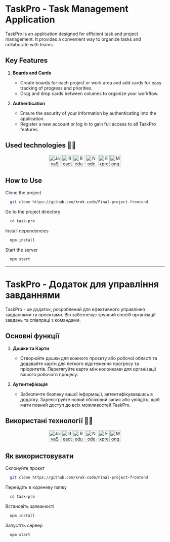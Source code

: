 # TaskPro - Task Management Application

TaskPro is an application designed for efficient task and project management. It
provides a convenient way to organize tasks and collaborate with teams.

## Key Features

1. **Boards and Cards**

   - Create boards for each project or work area and add cards for easy tracking
     of progress and priorities.
   - Drag and drop cards between columns to organize your workflow.

2. **Authentication**

   - Ensure the security of your information by authenticating into the
     application.
   - Register a new account or log in to gain full access to all TaskPro
     features.

## Used technologies 💪🏻

<p align="center" >
<a href="https://developer.mozilla.org/en-US/docs/Web/JavaScript" target="_blank" rel="noreferrer"><img src="https://raw.githubusercontent.com/danielcranney/readme-generator/main/public/icons/skills/javascript-colored.svg" width="36" height="36" alt="JavaScript" /></a>
<a href="https://reactjs.org/" target="_blank" rel="noreferrer"><img src="https://raw.githubusercontent.com/danielcranney/readme-generator/main/public/icons/skills/react-colored.svg" width="36" height="36" alt="React" /></a><a href="https://redux.js.org/" target="_blank" rel="noreferrer"><img src="https://raw.githubusercontent.com/danielcranney/readme-generator/main/public/icons/skills/redux-colored.svg" width="36" height="36" alt="Redux" /></a>
<a href="https://nodejs.org/en/" target="_blank" rel="noreferrer"><img src="https://raw.githubusercontent.com/danielcranney/readme-generator/main/public/icons/skills/nodejs-colored.svg" width="36" height="36" alt="NodeJS" /></a>
<a href="https://expressjs.com/" target="_blank" rel="noreferrer"><img src="https://raw.githubusercontent.com/danielcranney/readme-generator/main/public/icons/skills/express-colored.svg" width="36" height="36" alt="Express" /></a><a href="https://www.mongodb.com/" target="_blank" rel="noreferrer"><img src="https://raw.githubusercontent.com/danielcranney/readme-generator/main/public/icons/skills/mongodb-colored.svg" width="36" height="36" alt="MongoDB" /></a>
</p>

## How to Use

Clone the project

```bash
  git clone https://github.com/krok-code/Final-project-frontend
```

Go to the project directory

```bash
  cd task-pro
```

Install dependencies

```bash
  npm install
```

Start the server

```bash
  npm start
```

---

# TaskPro - Додаток для управління завданнями

TaskPro - це додаток, розроблений для ефективного управління завданнями та
проєктами. Він забезпечує зручний спосіб організації завдань та співпраці з
командами.

## Основні функції

1. **Дошки та Карти**

   - Створюйте дошки для кожного проєкту або робочої області та додавайте карти
     для легкого відстеження прогресу та пріоритетів. Перетягуйте карти між
     колонками для організації вашого робочого процесу.

2. **Аутентифікація**

   - Забезпечте безпеку вашої інформації, автентифікувавшись в додатку.
     Зареєструйте новий обліковий запис або увійдіть, щоб мати повний доступ до
     всіх можливостей TaskPro.

## Використані технології 💪🏻

<p align="center" >
<a href="https://developer.mozilla.org/en-US/docs/Web/JavaScript" target="_blank" rel="noreferrer"><img src="https://raw.githubusercontent.com/danielcranney/readme-generator/main/public/icons/skills/javascript-colored.svg" width="36" height="36" alt="JavaScript" /></a>
<a href="https://reactjs.org/" target="_blank" rel="noreferrer"><img src="https://raw.githubusercontent.com/danielcranney/readme-generator/main/public/icons/skills/react-colored.svg" width="36" height="36" alt="React" /></a><a href="https://redux.js.org/" target="_blank" rel="noreferrer"><img src="https://raw.githubusercontent.com/danielcranney/readme-generator/main/public/icons/skills/redux-colored.svg" width="36" height="36" alt="Redux" /></a>
<a href="https://nodejs.org/en/" target="_blank" rel="noreferrer"><img src="https://raw.githubusercontent.com/danielcranney/readme-generator/main/public/icons/skills/nodejs-colored.svg" width="36" height="36" alt="NodeJS" /></a>
<a href="https://expressjs.com/" target="_blank" rel="noreferrer"><img src="https://raw.githubusercontent.com/danielcranney/readme-generator/main/public/icons/skills/express-colored.svg" width="36" height="36" alt="Express" /></a><a href="https://www.mongodb.com/" target="_blank" rel="noreferrer"><img src="https://raw.githubusercontent.com/danielcranney/readme-generator/main/public/icons/skills/mongodb-colored.svg" width="36" height="36" alt="MongoDB" /></a>
</p>

## Як використовувати

Склонуйте проєкт

```bash
  git clone https://github.com/krok-code/Final-project-frontend
```

Перейдіть в кореневу папку

```bash
  cd task-pro
```

Встановіть залежності

```bash
  npm install
```

Запустіть сервер

```bash
  npm start
```
